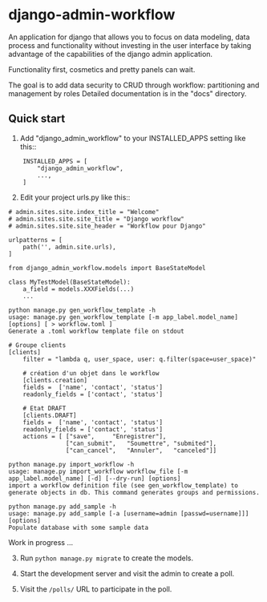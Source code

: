 # django-admin-workflow


An application for django that allows you to focus on data modeling,
data process and functionality without investing in the user interface
by taking advantage of the capabilities of the django admin application.

Functionality first, cosmetics and pretty panels can wait.

The goal is to add data security to CRUD through workflow: partitioning and management by roles
Detailed documentation is in the "docs" directory.

## Quick start

1. Add "django_admin_workflow" to your INSTALLED_APPS setting like this::

```
    INSTALLED_APPS = [
        "django_admin_workflow",
        ...,
    ]
```

2. Edit your project urls.py like this::

```
# admin.sites.site.index_title = "Welcome"
# admin.sites.site.site_title = "Django workflow"
# admin.sites.site.site_header = "Workflow pour Django"

urlpatterns = [
    path('', admin.site.urls),
]
```

```
from django_admin_workflow.models import BaseStateModel

class MyTestModel(BaseStateModel):
    a_field = models.XXXFields(...)
    ...
```

```
python manage.py gen_workflow_template -h
usage: manage.py gen_workflow_template [-m app_label.model_name] [options] [ > workflow.toml ]
Generate a .toml workflow template file on stdout
```

```
# Groupe clients
[clients]
    filter = "lambda q, user_space, user: q.filter(space=user_space)"

    # création d'un objet dans le workflow
    [clients.creation]
    fields =  ['name', 'contact', 'status']
    readonly_fields = ['contact', 'status']

    # Etat DRAFT
    [clients.DRAFT]
    fields =  ['name', 'contact', 'status']
    readonly_fields = ['contact', 'status']
    actions = [ ["save",     "Enregistrer"],
                ["can_submit",   "Soumettre", "submited"],
                ["can_cancel",   "Annuler",   "canceled"]]

```

```
python manage.py import_workflow -h 
usage: manage.py import_workflow workflow_file [-m app_label.model_name] [-d] [--dry-run] [options]
import a workflow definition file (see gen_workflow_template) to generate objects in db. This command generates groups and permissions.
```

```
python manage.py add_sample -h
usage: manage.py add_sample [-a [username=admin [passwd=username]]]  [options]
Populate database with some sample data
```
Work in progress ...

3. Run ``python manage.py migrate`` to create the models.

4. Start the development server and visit the admin to create a poll.

5. Visit the ``/polls/`` URL to participate in the poll.